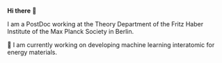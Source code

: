 **Hi there** 👋

I am a PostDoc working at the Theory Department of the Fritz Haber Institute of the Max Planck Society in Berlin.

🔬 I am currently working on developing machine learning interatomic for energy materials. 

